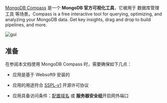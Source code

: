 [MongoDB Compass](https://www.mongodb.com/products/compass) 是一个 **MongoDB 官方可视化工具**，它被用于 数据库管理工具  等场景。Compass is a free interactive tool for querying, optimizing, and analyzing your MongoDB data. Get key insights, drag and drop to build pipelines, and more.


![gui](https://libs.websoft9.com/Websoft9/DocsPicture/zh/mongodb/mongodbcompass001-websoft9.png)


## 准备

在参阅本文档使用 MongoDB Compass 时，需要确保如下几点：

- 应用是基于 Websoft9 安装的

- 应用的用途符合 [SSPL-v1](https://www.mongodb.com/licensing/server-side-public-license) 开源许可协议

- 应用具备访问条件：[配置域名](./domain-set) 或 **服务器安全组**开启网外端口